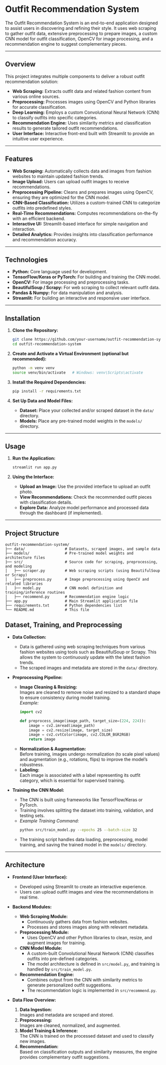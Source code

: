 # Outfit Recommendation System

The Outfit Recommendation System is an end-to-end application designed to assist users in discovering and refining their style. It uses web scraping to gather outfit data, extensive preprocessing to prepare images, a custom CNN model for outfit classification, OpenCV for image processing, and a recommendation engine to suggest complementary pieces.

---

## Overview

This project integrates multiple components to deliver a robust outfit recommendation solution:

- **Web Scraping:** Extracts outfit data and related fashion content from various online sources.
- **Preprocessing:** Processes images using OpenCV and Python libraries for accurate classification.
- **Deep Learning:** Employs a custom Convolutional Neural Network (CNN) to classify outfits into specific categories.
- **Recommendation Engine:** Uses similarity metrics and classification results to generate tailored outfit recommendations.
- **User Interface:** Interactive front-end built with Streamlit to provide an intuitive user experience.

---

## Features

- **Web Scraping:** Automatically collects data and images from fashion websites to maintain updated fashion trends.
- **Image Upload:** Users can upload outfit images to receive recommendations.
- **Preprocessing Pipeline:** Cleans and prepares images using OpenCV, ensuring they are optimized for the CNN model.
- **CNN-Based Classification:** Utilizes a custom-trained CNN to categorize outfits into predefined styles.
- **Real-Time Recommendations:** Computes recommendations on-the-fly with an efficient backend.
- **Interactive UI:** Streamlit-based interface for simple navigation and interaction.
- **Detailed Analytics:** Provides insights into classification performance and recommendation accuracy.

---

## Technologies

- **Python:** Core language used for development.
- **TensorFlow/Keras or PyTorch:** For building and training the CNN model.
- **OpenCV:** For image processing and preprocessing tasks.
- **BeautifulSoup / Scrapy:** For web scraping to collect relevant outfit data.
- **Pandas & Numpy:** For data manipulation and analysis.
- **Streamlit:** For building an interactive and responsive user interface.

---

## Installation

1. **Clone the Repository:**

    ```bash
    git clone https://github.com/your-username/outfit-recommendation-system.git
    cd outfit-recommendation-system
    ```

2. **Create and Activate a Virtual Environment (optional but recommended):**

    ```bash
    python -m venv venv
    source venv/bin/activate   # Windows: venv\Scripts\activate
    ```

3. **Install the Required Dependencies:**

    ```bash
    pip install -r requirements.txt
    ```

4. **Set Up Data and Model Files:**

    - **Dataset:** Place your collected and/or scraped dataset in the `data/` directory.
    - **Models:** Place any pre-trained model weights in the `models/` directory.

---

## Usage

1. **Run the Application:**

    ```bash
    streamlit run app.py
    ```

2. **Using the Interface:**

    - **Upload an Image:** Use the provided interface to upload an outfit photo.
    - **View Recommendations:** Check the recommended outfit pieces with classification details.
    - **Explore Data:** Analyze model performance and processed data through the dashboard (if implemented).

---

## Project Structure

```plaintext
outfit-recommendation-system/
├── data/                  # Datasets, scraped images, and sample data
├── models/                # Pre-trained model weights and architecture files
├── src/                   # Source code for scraping, preprocessing, and modeling
│   ├── scraper.py         # Web scraping scripts (using BeautifulSoup or Scrapy)
│   ├── preprocess.py      # Image preprocessing using OpenCV and related libraries
│   ├── model.py           # CNN model definition and training/inference routines
│   ├── recommend.py       # Recommendation engine logic
├── app.py                 # Main Streamlit application file
├── requirements.txt       # Python dependencies list
└── README.md              # This file
```
## Dataset, Training, and Preprocessing

- **Data Collection:**
  - Data is gathered using web scraping techniques from various fashion websites using tools such as BeautifulSoup or Scrapy. This allows the system to continuously update with the latest fashion trends.
  - The scraped images and metadata are stored in the `data/` directory.

- **Preprocessing Pipeline:**
  - **Image Cleaning & Resizing:**  
    Images are cleaned to remove noise and resized to a standard shape to ensure consistency during model training.  
    *Example:*  
    ```python
    import cv2

    def preprocess_image(image_path, target_size=(224, 224)):
        image = cv2.imread(image_path)
        image = cv2.resize(image, target_size)
        image = cv2.cvtColor(image, cv2.COLOR_BGR2RGB)
        return image
    ```
  - **Normalization & Augmentation:**  
    Before training, images undergo normalization (to scale pixel values) and augmentation (e.g., rotations, flips) to improve the model’s robustness.
  - **Labeling:**  
    Each image is associated with a label representing its outfit category, which is essential for supervised training.

- **Training the CNN Model:**
  - The CNN is built using frameworks like TensorFlow/Keras or PyTorch.  
  - Training involves splitting the dataset into training, validation, and testing sets.
  - *Example Training Command:*
    ```bash
    python src/train_model.py --epochs 25 --batch-size 32
    ```
  - The training script handles data loading, preprocessing, model training, and saving the trained model in the `models/` directory.

---

## Architecture

- **Frontend (User Interface):**  
  - Developed using Streamlit to create an interactive experience.
  - Users can upload outfit images and view the recommendations in real time.

- **Backend Modules:**
  - **Web Scraping Module:**  
    - Continuously gathers data from fashion websites.
    - Processes and stores images along with relevant metadata.
  - **Preprocessing Module:**  
    - Uses OpenCV and other Python libraries to clean, resize, and augment images for training.
  - **CNN Model Module:**  
    - A custom-built Convolutional Neural Network (CNN) classifies outfits into pre-defined categories.
    - The model architecture is defined in `src/model.py`, and training is handled by `src/train_model.py`.
  - **Recommendation Engine:**  
    - Combines output from the CNN with similarity metrics to generate personalized outfit suggestions.
    - The recommendation logic is implemented in `src/recommend.py`.

- **Data Flow Overview:**
  1. **Data Ingestion:**  
     Images and metadata are scraped and stored.
  2. **Preprocessing:**  
     Images are cleaned, normalized, and augmented.
  3. **Model Training & Inference:**  
     The CNN is trained on the processed dataset and used to classify new images.
  4. **Recommendation:**  
     Based on classification outputs and similarity measures, the engine provides complementary outfit suggestions.
